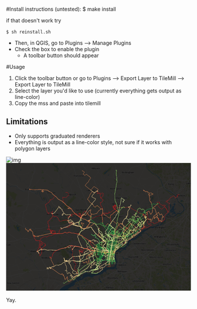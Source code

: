 #Install instructions (untested):
    $ make install
    
if that doesn't work try

    $ sh reinstall.sh
    
- Then, in QGIS, go to Plugins --> Manage Plugins
- Check the box to enable the plugin
    - A toolbar button should appear

#Usage

1. Click the toolbar button or go to Plugins --> Export Layer to TileMill --> Export Layer to TileMill
2. Select the layer you'd like to use (currently everything gets output as line-color)
3. Copy the mss and paste into tilemill

## Limitations

- Only supports graduated renderers
- Everything is output as a line-color style, not sure if it works with polygon layers

![img](https://github.com/yuletide/QGISTileMillExport/raw/master/dialog.png)
![img](https://github.com/yuletide/septa_frequency_map/raw/master/septa.png)

Yay.